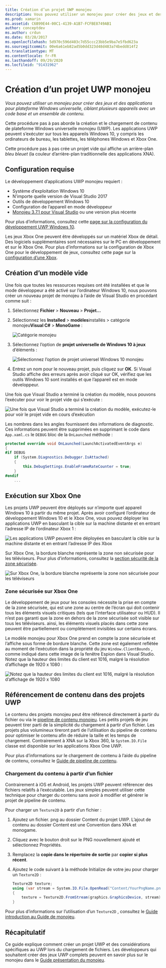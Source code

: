 ```yaml
---
title: Création d’un projet UWP monojeu
description: Vous pouvez utiliser un monojeu pour créer des jeux et des applications pour plateforme Windows universelle, ciblant plusieurs appareils avec un code base et un ensemble de contenu.
ms.prod: xamarin
ms.assetid: C6B99E44-00C1-4139-A1B7-FCFBE8749AB1
author: conceptdev
ms.author: crdun
ms.date: 03/28/2017
ms.openlocfilehash: 5d970c596d403c7d55ccc23bb5e9ba7e5fbd623a
ms.sourcegitcommit: 00e6a61eb82ad5b0dd323d48d483a74bedd814f2
ms.translationtype: MT
ms.contentlocale: fr-FR
ms.lasthandoff: 09/29/2020
ms.locfileid: "91431962"
---
```

# <a name="creating-a-monogame-uwp-project"></a>Création d’un projet UWP monojeu

_Vous pouvez utiliser un monojeu pour créer des jeux et des applications pour plateforme Windows universelle, ciblant plusieurs appareils avec un code base et un ensemble de contenu._

Cette procédure pas à pas aborde la création et le chargement de contenu de plateforme Windows universelle monojeu (UWP). Les applications UWP peuvent s’exécuter sur tous les appareils Windows 10, y compris les ordinateurs de bureau, les tablettes, les téléphones Windows et Xbox One.

Cette procédure pas à pas crée un projet vide qui affiche un arrière-plan *bleu bleuet* (la couleur d’arrière-plan traditionnelle des applications XNA).

## <a name="requirements"></a>Configuration requise

Le développement d’applications UWP monojeu requiert :

- Système d’exploitation Windows 10
- N’importe quelle version de Visual Studio 2017
- Outils de développement Windows 10
- Configuration de l’appareil en mode développeur
- [Monojeu 3.7.1 pour Visual Studio](http://community.monogame.net/t/monogame-3-7-1-release/11173) ou une version plus récente

Pour plus d’informations, consultez cette [page sur la configuration du développement UWP Windows 10](/windows/uwp/get-started/get-set-up).

Les jeux Xbox One peuvent être développés sur un matériel Xbox de détail. Des logiciels supplémentaires sont nécessaires sur le PC en développement et sur le Xbox One. Pour plus d’informations sur la configuration de Xbox One pour le développement de jeux, consultez cette page sur la [configuration d’une Xbox](/windows/uwp/xbox-apps/).

## <a name="creating-an-empty-template"></a>Création d’un modèle vide

Une fois que toutes les ressources requises ont été installées et que le mode développeur a été activé sur l’ordinateur Windows 10, nous pouvons créer un nouveau projet de monojeu à l’aide de Visual Studio en procédant comme suit :

1. Sélectionnez **Fichier** > **Nouveau** > **Projet...**
1. Sélectionnez les **Installed**  >  **modèles**installés  >  catégorie monojeu**Visual C#**  >  **MonoGame** :

    ![Catégorie monojeu](uwp-images/image1.png)

1. Sélectionnez l’option de **projet universelle de Windows 10 à jeux** d’éléments :

    ![Sélectionnez l’option de projet universel Windows 10 monojeu](uwp-images/image2.png)

1. Entrez un nom pour le nouveau projet, puis cliquez sur **OK**.
Si Visual Studio affiche des erreurs après avoir cliqué sur OK, vérifiez que les outils Windows 10 sont installés et que l’appareil est en mode développeur.

Une fois que Visual Studio a terminé la création du modèle, nous pouvons l’exécuter pour voir le projet vide qui s’exécute :

![Une fois que Visual Studio a terminé la création du modèle, exécutez-le pour voir le projet vide en cours d’exécution](uwp-images/image3.png)

Les nombres dans les angles fournissent des informations de diagnostic. Ces informations peuvent être supprimées en supprimant le code dans `App.xaml.cs` le `DEBUG` bloc de la `OnLaunched` méthode :

```csharp
protected override void OnLaunched(LaunchActivatedEventArgs e)
{
#if DEBUG
    if (System.Diagnostics.Debugger.IsAttached)
    {
        this.DebugSettings.EnableFrameRateCounter = true;
    }
#endif
    ...
```

## <a name="running-on-xbox-one"></a>Exécution sur Xbox One

Les projets UWP peuvent être déployés sur n’importe quel appareil Windows 10 à partir du même projet. Après avoir configuré l’ordinateur de développement Windows 10 et le Xbox One, vous pouvez déployer les applications UWP en basculant la cible sur la machine distante et en entrant l’adresse IP de l’ordinateur Xbox 1 :

![Les applications UWP peuvent être déployées en basculant la cible sur la machine distante et en entrant l’adresse IP des Xbox](uwp-images/remote.png)

Sur Xbox One, la bordure blanche représente la zone non sécurisée pour les téléviseurs. Pour plus d’informations, consultez la [section sécurité de la zone sécurisée](#safe-area-on-xbox-one).

![Sur Xbox One, la bordure blanche représente la zone non sécurisée pour les téléviseurs](uwp-images/safearea.png)

### <a name="safe-area-on-xbox-one"></a>Zone sécurisée sur Xbox One

Le développement de jeux pour les consoles nécessite la prise en compte de la zone sécurisée, qui est une zone au centre de l’écran qui doit contenir tous les éléments visuels critiques (tels que l’interface utilisateur ou HUD). Il n’est pas garanti que la zone en dehors de la zone sécurisée soit visible sur tous les téléviseurs. ainsi, les éléments visuels placés dans cette zone peuvent être partiellement ou complètement invisibles sur certains écrans.

Le modèle monojeu pour Xbox One prend en compte la zone sécurisée et l’affiche sous forme de bordure blanche. Cette zone est également reflétée au moment de l’exécution dans la propriété du jeu `Window.ClientBounds` , comme indiqué dans cette image de la fenêtre Espion dans Visual Studio. Notez que la hauteur des limites du client est 1016, malgré la résolution d’affichage de 1920 x 1080 :

![Notez que la hauteur des limites du client est 1016, malgré la résolution d’affichage de 1920 x 1080](uwp-images/clientbounds.png)

## <a name="referencing-content-in-uwp-projects"></a>Référencement de contenu dans des projets UWP

Le contenu des projets monojeu peut être référencé directement à partir du fichier ou via le [pipeline de contenu monojeu](https://github.com/xamarin/docs-archive/blob/master/Docs/CocosSharp/content-pipeline/introduction.md). Les petits projets de jeu peuvent tirer parti de la simplicité du chargement à partir d’un fichier. Les projets plus volumineux tireront parti de l’utilisation du pipeline de contenu pour optimiser le contenu afin de réduire la taille et les temps de chargement. Contrairement à XNA sur la Xbox 360, la `System.IO.File` classe est disponible sur les applications Xbox One UWP.

Pour plus d’informations sur le chargement de contenu à l’aide du pipeline de contenu, consultez le [Guide de pipeline de contenu](https://github.com/xamarin/docs-archive/blob/master/Docs/CocosSharp/content-pipeline/introduction.md).

### <a name="loading-content-from-file"></a>Chargement du contenu à partir d’un fichier

Contrairement à iOS et Android, les projets UWP peuvent référencer des fichiers relatifs à l’exécutable. Les jeux simples peuvent utiliser cette technique pour charger du contenu sans avoir à modifier et générer le projet de pipeline de contenu.

Pour charger un `Texture2D` à partir d’un fichier :

1. Ajoutez un fichier. png au dossier Content du projet UWP. L’ajout de contenu au dossier Content est une Convention dans XNA et monogame.
1. Cliquez avec le bouton droit sur le PNG nouvellement ajouté et sélectionnez Propriétés.
1. Remplacez la **copie dans le répertoire de sortie** par **copier si plus récent**.
1. Ajoutez le code suivant à la méthode Initialize de votre jeu pour charger un `Texture2D` :

    ```csharp
    Texture2D texture;
    using (var stream = System.IO.File.OpenRead("Content/YourPngName.png"))
    {
        texture = Texture2D.FromStream(graphics.GraphicsDevice, stream);
    }
    ```

Pour plus d’informations sur l’utilisation d’un `Texture2D` , consultez le [Guide introduction au Guide de monojeu](~/graphics-games/monogame/introduction/index.md).

## <a name="summary"></a>Récapitulatif

Ce guide explique comment créer un projet UWP et des considérations spécifiques au UWP lors du chargement de fichiers. Les développeurs qui souhaitent créer des jeux UWP complets peuvent en savoir plus sur le monojeu dans le [Guide présentation du monojeu](~/graphics-games/monogame/introduction/index.md).